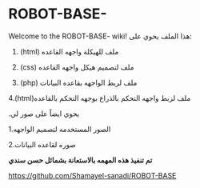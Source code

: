 # ROBOT-BASE-
 Welcome to the ROBOT-BASE- wiki!
هذا الملف يحوي على:
 1. (html) ملف للهيكلة واجهه القاعده 
 
 2. (css) ملف لتصميم هيكل واجهه القاعده
 
 3. (php) ملف لربط الواجهه بقاعده البيانات
 
 4.(html)ملف لربط واجهه التحكم بالذراع بوجهه التحكم بالقاعده 
 
 .يحوي ايضاً على صور لي

 1.الصور المستخدمه لتصميم الواجهه
 
 2.صوره لقاعده البيانات 

**تم تنفيذ هذه المهمه بالاستعانة بشمائل حسن سندي** 
 
 https://github.com/Shamayel-sanadi/ROBOT-BASE
